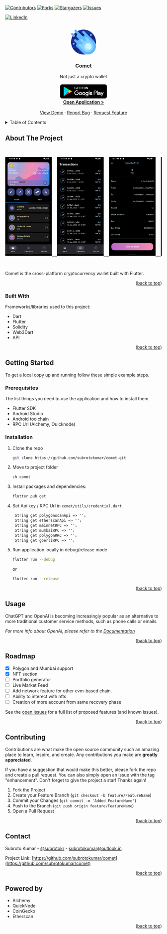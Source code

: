 <a name="readme-top"></a>

[![Contributors][contributors-shield]][contributors-url]
[![Forks][forks-shield]][forks-url]
[![Stargazers][stars-shield]][stars-url]
[![Issues][issues-shield]][issues-url]

<!-- [![MIT License][license-shield]][license-url] -->

[![LinkedIn][linkedin-shield]][linkedin-url]

<br />
<div align="center">
  <a href="https://github.com/subrotokumar/nyx/">
    <img src="./assets/images/logo.png" alt="Logo" width="80" height="80">
  </a>

  <h3 align="center">Comet</h3>

  <p align="center">
    Not just a crypto wallet
    <br />
    <br>
    <a href='https://play.google.com/store/apps/details?id=com.subrotokumar.comet'><img src='assets/meta/download-googleplay.png' width="150"></a>
    <br>
    <a href="https://play.google.com/store/apps/details?id=com.subrotokumar.comet"><strong>Open <strong>Application</strong> »</strong></a>
    <br />
    <br />
    <a href="https://github.com/subrotokumar/nyx">View Demo</a>
    ·
    <a href="https://github.com/subrotokumar/nyx/issues">Report Bug</a>
    ·
    <a href="https://github.com/subrotokumar/comet/issues">Request Feature</a>
  </p>
</div>

<!-- TABLE OF CONTENTS -->
<details>
  <summary>Table of Contents</summary>
  <ol>
    <li>
      <a href="#about-the-project">About The Project</a>
      <ul>
        <li><a href="#built-with">Built With</a></li>
      </ul>
    </li>
    <li>
      <a href="#getting-started">Getting Started</a>
      <ul>
        <li><a href="#prerequisites">Prerequisites</a></li>
        <li><a href="#installation">Installation</a></li>
      </ul>
    </li>
    <li><a href="#usage">Usage</a></li>
    <li><a href="#roadmap">Roadmap</a></li>
    <li><a href="#contributing">Contributing</a></li>
    <!-- <li><a href="#license">License</a></li> -->
    <li><a href="#contact">Contact</a></li>
    <li><a href="#acknowledgments">Acknowledgments</a></li>
  </ol>
</details>

<!-- ABOUT THE PROJECT -->

## About The Project

<br>
<p align='center'>
<a href='https://comet-zeta.vercel.app/'>
<center>
<pre>
<img src='./assets/meta/ss1.png' width="150">  <img src='./assets/meta/ss2.png' width="150">  <img src='./assets/meta/ss3.png' width="150">  <img src='./assets/meta/ss4.png' width="150">  <img src='./assets/meta/ss5.png' width="150">
</center>
</pre>
</a>
</p>
<br>

Comet is the cross-platform cryptocurrency wallet built with Flutter.

<p align="right">(<a href="#readme-top">back to top</a>)</p>

### Built With

Frameworks/libraries used to this project:

- Dart
- Flutter
- Solidity
- Web3Dart
- API

<p align="right">(<a href="#readme-top">back to top</a>)</p>

<!-- GETTING STARTED -->

## Getting Started

To get a local copy up and running follow these simple example steps.

### Prerequisites

The list things you need to use the application and how to install them.

- Flutter SDK
- Android Studio
- Android toolchain
- RPC Url (Alchemy, Ouicknode)

### Installation

1. Clone the repo
   ```sh
   git clone https://github.com/subrotokumar/comet.git
   ```
3. Move to project folder

   ```sh
   ch comet
   ```

4. Install packages and dependencies:

   ```sh
   flutter pub get
   ```

5. Set Api key / RPC Url in `comet/utils/credential.dart`
   ```
    String get polygonscanApi => '';
    String get etherscanApi => '';
    String get mainnetRPC => '';
    String get mumbaiRPC => '';
    String get polygonRRC => '';
    String get goerliRPC => '';
   ```
6. Run application locally in debug/release mode

   ```sh
   flutter run --debug
   ```

   or

   ```sh
   flutter run --release
   ```

<p align="right">(<a href="#readme-top">back to top</a>)</p>

<!-- USAGE EXAMPLES -->

## Usage

ChatGPT and OpenAI is becoming increasingly popular as an alternative to more traditional customer service methods, such as phone calls or emails.

_For more info about OpenAI, please refer to the [Documentation](https://beta.openai.com/docs/introduction/overview)_

<p align="right">(<a href="#readme-top">back to top</a>)</p>

<!-- ROADMAP -->

## Roadmap

- [X] Polygon and Mumbai support
- [x] NFT section
- [ ] Portfolio generator
- [ ] Live Market Feed
- [ ] Add network feature for other evm-based chain.
- [ ] Ability to interect with nfts
- [ ] Creation of more account from same recovery phase

See the [open issues](https://github.com/subrotokumar/comet/issues) for a full list of proposed features (and known issues).

<p align="right">(<a href="#readme-top">back to top</a>)</p>

<!-- CONTRIBUTING -->

## Contributing

Contributions are what make the open source community such an amazing place to learn, inspire, and create. Any contributions you make are **greatly appreciated**.

If you have a suggestion that would make this better, please fork the repo and create a pull request. You can also simply open an issue with the tag "enhancement".
Don't forget to give the project a star! Thanks again!

1. Fork the Project
2. Create your Feature Branch (`git checkout -b feature/FeatureName`)
3. Commit your Changes (`git commit -m 'Added FeatureName'`)
4. Push to the Branch (`git push origin feature/FeatureName`)
5. Open a Pull Request

<p align="right">(<a href="#readme-top">back to top</a>)</p>

<!-- LICENSE -->

<!-- CONTACT -->

## Contact

Subroto Kumar - [@subrotokr](https://twitter.com/subrotokr) - subrotokumar@outlook.in

Project Link: [https://github.com/subrotokumar/comet](https://github.com/subrotokumar/comet)

<p align="right">(<a href="#readme-top">back to top</a>)</p>

<!-- ACKNOWLEDGMENTS -->

## Powered by

- Alchemy
- QuickNode
- CoinGecko
- Etherscan

<p align="right">(<a href="#readme-top">back to top</a>)</p>

<!-- MARKDOWN LINKS & IMAGES -->
<!-- https://www.markdownguide.org/basic-syntax/#reference-style-links -->

[contributors-shield]: https://img.shields.io/github/contributors/subrotokumar/comet.svg?style=for-the-badge
[contributors-url]: https://github.com/subrotokumar/comet/graphs/contributors
[forks-shield]: https://img.shields.io/github/forks/subrotokumar/comet.svg?style=for-the-badge
[forks-url]: https://github.com/subrotokumar/comet/network/members
[stars-shield]: https://img.shields.io/github/stars/subrotokumar/nyx.svg?style=for-the-badge
[stars-url]: https://github.com/subrotokumar/nyx/stargazers
[issues-shield]: https://img.shields.io/github/issues/subrotokumar/nyx.svg?style=for-the-badge
[issues-url]: https://github.com/subrotokumar/nyx/issues
[license-shield]: https://img.shields.io/github/license/subrotokumar/nyx.svg?style=for-the-badge
[license-url]: https://www.linkedin.com/in/kumarsubroto
[linkedin-shield]: https://img.shields.io/badge/-LinkedIn-black.svg?style=for-the-badge&logo=linkedin&colorB=555
[linkedin-url]: https://linkedin.com/in/kumarsubroto
[product-screenshot]: ./assets/images/banner.png
